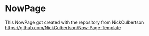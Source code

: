 # NowPage
This NowPage got created with the repository from NickCulbertson
https://github.com/NickCulbertson/Now-Page-Template
